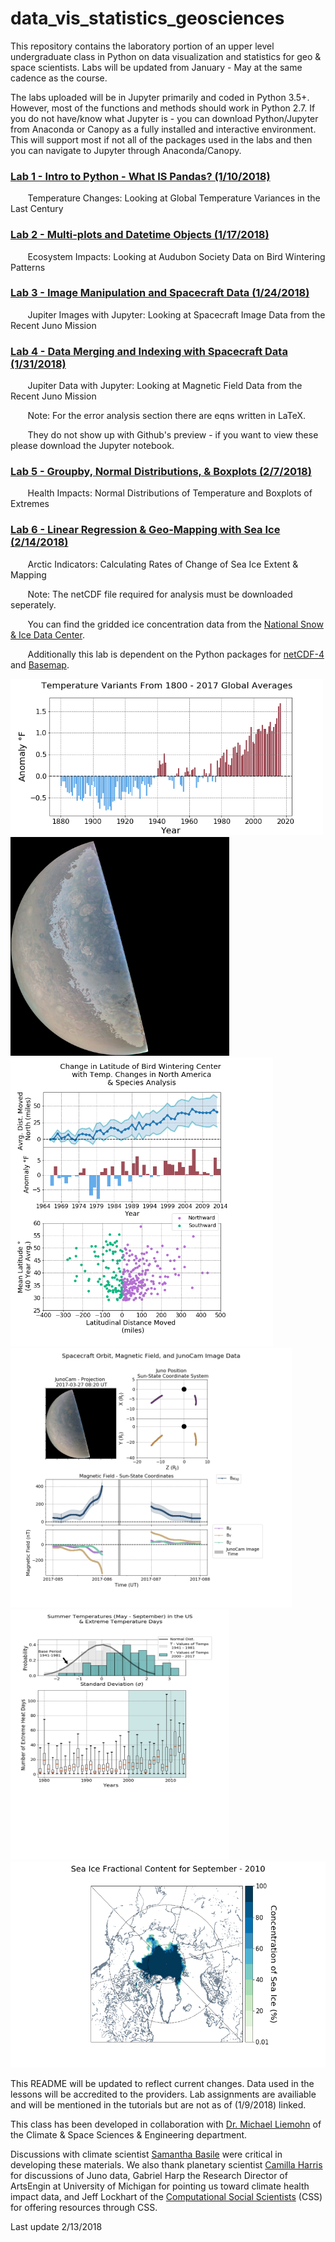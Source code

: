 # data_vis_statistics_geosciences
This repository contains the laboratory portion of an upper level undergraduate class in Python on data visualization and 
statistics for geo &amp; space scientists. Labs will be updated from January - May at the same cadence as the course.

The labs uploaded will be in Jupyter primarily and coded in Python 3.5+. However, most of the functions and methods should work in Python 2.7. If you do not have/know what Jupyter is - you can download Python/Jupyter from Anaconda or Canopy as a fully installed and interactive environment. This will support most if not all of the packages used in the labs and then you can navigate to Jupyter through Anaconda/Canopy.

### [Lab 1 - Intro to Python - What IS Pandas? (1/10/2018)](https://github.com/astro-abby/data_vis_statistics_geosciences/blob/master/Lab1/Lab1_ClimaticAverages_GlobalTemperatures.ipynb)
&nbsp;&nbsp;&nbsp;&nbsp;&nbsp;&nbsp; Temperature Changes: Looking at Global Temperature Variances in the Last Century 


### [Lab 2 - Multi-plots and Datetime Objects (1/17/2018)](https://github.com/astro-abby/data_vis_statistics_geosciences/blob/master/Lab2/Lab2_BirdRanges.ipynb)
&nbsp;&nbsp;&nbsp;&nbsp;&nbsp;&nbsp; Ecosystem Impacts: Looking at Audubon Society Data on Bird Wintering Patterns 

### [Lab 3 - Image Manipulation and Spacecraft Data (1/24/2018)](https://github.com/astro-abby/data_vis_statistics_geosciences/blob/master/Lab3/Lab3_JupiterFlyBy.ipynb)  
&nbsp;&nbsp;&nbsp;&nbsp;&nbsp;&nbsp; Jupiter Images with Jupyter: Looking at Spacecraft Image Data from the Recent Juno Mission  

### [Lab 4 - Data Merging and Indexing with Spacecraft Data (1/31/2018)](https://github.com/astro-abby/data_vis_statistics_geosciences/blob/master/Lab4/Lab4_JupiterFlyBy.ipynb)  
&nbsp;&nbsp;&nbsp;&nbsp;&nbsp;&nbsp; Jupiter Data with Jupyter: Looking at Magnetic Field Data from the Recent Juno Mission

&nbsp;&nbsp;&nbsp;&nbsp;&nbsp;&nbsp; Note: For the error analysis section there are eqns written in LaTeX.

&nbsp;&nbsp;&nbsp;&nbsp;&nbsp;&nbsp; They do not show up with Github's preview - if you want to view these please download the Jupyter notebook.  

### [Lab 5 - Groupby, Normal Distributions, & Boxplots (2/7/2018)](https://github.com/astro-abby/data_vis_statistics_geosciences/blob/master/Lab5/Lab5_NormalsTempsHealthImpacts.ipynb)  
&nbsp;&nbsp;&nbsp;&nbsp;&nbsp;&nbsp; Health Impacts: Normal Distributions of Temperature and Boxplots of Extremes

### [Lab 6 - Linear Regression & Geo-Mapping with Sea Ice (2/14/2018)](https://github.com/astro-abby/data_vis_statistics_geosciences/blob/master/Lab6/Lab6_MappingSeaIce.ipynb)  
&nbsp;&nbsp;&nbsp;&nbsp;&nbsp;&nbsp; Arctic Indicators: Calculating Rates of Change of Sea Ice Extent & Mapping

&nbsp;&nbsp;&nbsp;&nbsp;&nbsp;&nbsp; Note: The netCDF file required for analysis must be downloaded seperately. 

&nbsp;&nbsp;&nbsp;&nbsp;&nbsp;&nbsp; You can find the gridded ice concentration data from the [National Snow & Ice Data Center](http://nsidc.org/data/G10010).

&nbsp;&nbsp;&nbsp;&nbsp;&nbsp;&nbsp; Additionally this lab is dependent on the Python packages for [netCDF-4](http://unidata.github.io/netcdf4-python/) and [Basemap](https://matplotlib.org/basemap/).




<img src="./Lab1/Figures/Example_TempVariants_GlobalYearlyAverages.png" alt="Drawing1" width="500px"/><img src="./Lab3/FinalPNGs/augmentedProject.png" alt="Drawing3" height="350px"/>
<img src="./Lab2/Figures/LatitudeBirds_NorthAmerica_TempAnomalies.png" alt="Drawing2" width="420px"/><img src="./Lab4/Figures/JunoCam_MagData_2017-086-08-20.png" alt="Drawing4" width="450px"/>
<img src="./Lab5/Figures/SummerTemps.png" alt="Drawing5" height="400px" width="350px"/><img src="./Lab6/Figures/2010SeaIceConcentration.png" alt="Drawing6" height="330px"/>




This README will be updated to reflect current changes. Data used in the lessons will be accredited to the providers. Lab assignments are availiable and will be mentioned in the tutorials but are not as of (1/9/2018) linked. 

This class has been developed in collaboration with [Dr. Michael Liemohn](http://clasp.engin.umich.edu/people/liemohn) of the Climate & Space Sciences & Engineering department. 

Discussions with climate scientist [Samantha Basile](http://clasp.engin.umich.edu/people/sjbasile/GSTUDENT) were critical in developing these materials. We also thank planetary scientist [Camilla Harris](https://github.com/cdkharris) for discussions of Juno data, Gabriel Harp the Research Director of ArtsEngin at University of Michigan for pointing us toward climate health impact data, and Jeff Lockhart of the [Computational Social Scientists](https://github.com/UM-CSS) (CSS) for offering resources through CSS.

Last update 2/13/2018

